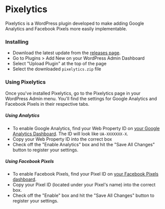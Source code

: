 # Pixelytics
Pixelytics is a WordPress plugin developed to make adding Google Analytics and Facebook Pixels more easily implementable.

### Installing

* Download the latest update from the [releases page](https://github.com/sevenagesdesign/pixelytics/releases).
* Go to Plugins > Add New on your WordPress Admin Dashboard
* Select "Upload Plugin" at the top of the page
* Select the downloaded `pixelytics.zip` file

### Using Pixelytics

Once you've installed Pixelytics, go to the Pixelytics page in your WordPress Admin menu. You'll find the settings for Google Analytics and Facebook Pixels in their respective tabs.

##### Using Analytics

* To enable Google Analytics, find your Web Property ID on [your Google Analytics Dashboard](https://analytics.google.com/analytics/web/). The ID will look like `UA-XXXXXXX-X`.
* Copy your Web Property ID into the correct box
* Check off the "Enable Analytics" box and hit the "Save All Changes" button to register your settings.

##### Using Facebook Pixels

* To enable Facebook Pixels, find your Pixel ID on [your Facebook Pixels dashboard](https://www.facebook.com/ads/manager/pixel/facebook_pixel/).
* Copy your Pixel ID (located under your Pixel's name) into the correct box.
* Check off the "Enable" box and hit the "Save All Changes" button to register your settings.
